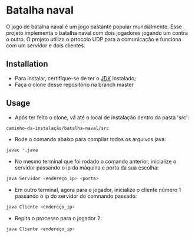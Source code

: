 # Batalha naval

O jogo de batalha naval é um jogo bastante popular mundialmente. Esse projeto implementa o batalha naval com dois jogadores jogando um contra o outro. O projeto utiliza o prtocolo UDP para a comunicação e funciona com um servidor e dois clientes.

## Installation

- Para instalar, certifique-se de ter o [JDK](https://www.oracle.com/br/java/technologies/downloads/) instalado;
- Faça o clone desse repositório na branch master

## Usage

- Após ter feito o clone, vá até o local de instalação dentro da pasta 'src':
```bash
caminho-da-instalação/batalha-naval/src
```
- Rode o comando abaixo para compilar todos os arquivos java:
```bash
javac *.java
```
- No mesmo terminal que foi rodado o comando anterior, inicialize o servidor passando o ip da máquina e porta da sua escolha:
```bash
java Servidor <endereço_ip> <porta>
```
- Em outro terminal, agora para o jogador, inicialize o cliente número 1 passando o ip do servidor do comnando passado:
```bash
java Cliente <endereço_ip>
```
- Repita o processo para o jogador 2:
```bash
java Cliente <endereço_ip>
```
